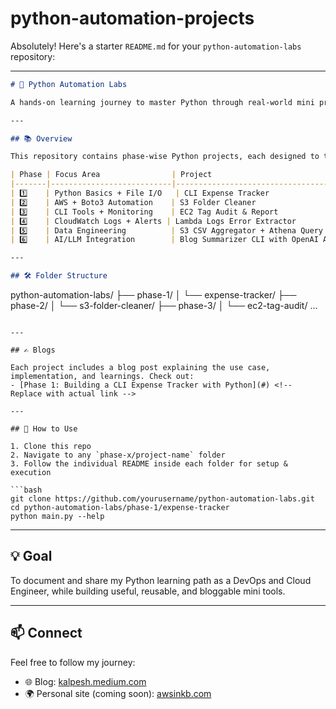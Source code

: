 # python-automation-projects
Absolutely! Here's a starter `README.md` for your `python-automation-labs` repository:

---

```markdown
# 🧠 Python Automation Labs

A hands-on learning journey to master Python through real-world mini projects focused on DevOps, AWS automation, and AI use cases.

---

## 📚 Overview

This repository contains phase-wise Python projects, each designed to teach core programming concepts while solving real-world problems in cloud, DevOps, and AI domains.

| Phase | Focus Area                | Project                             | Status |
|-------|---------------------------|--------------------------------------|--------|
| 1️⃣    | Python Basics + File I/O   | CLI Expense Tracker                  | ✅ Done |
| 2️⃣    | AWS + Boto3 Automation    | S3 Folder Cleaner                    | 🔜 Next |
| 3️⃣    | CLI Tools + Monitoring    | EC2 Tag Audit & Report               | 🔜 Planned |
| 4️⃣    | CloudWatch Logs + Alerts | Lambda Logs Error Extractor          | 🔜 Planned |
| 5️⃣    | Data Engineering          | S3 CSV Aggregator + Athena Query     | 🔜 Planned |
| 6️⃣    | AI/LLM Integration        | Blog Summarizer CLI with OpenAI API  | 🔜 Planned |

---

## 🛠️ Folder Structure

```

python-automation-labs/
├── phase-1/
│   └── expense-tracker/
├── phase-2/
│   └── s3-folder-cleaner/
├── phase-3/
│   └── ec2-tag-audit/
...

````

---

## ✍️ Blogs

Each project includes a blog post explaining the use case, implementation, and learnings. Check out:
- [Phase 1: Building a CLI Expense Tracker with Python](#) <!-- Replace with actual link -->

---

## 🚀 How to Use

1. Clone this repo
2. Navigate to any `phase-x/project-name` folder
3. Follow the individual README inside each folder for setup & execution

```bash
git clone https://github.com/yourusername/python-automation-labs.git
cd python-automation-labs/phase-1/expense-tracker
python main.py --help
````

---

## 💡 Goal

To document and share my Python learning path as a DevOps and Cloud Engineer, while building useful, reusable, and bloggable mini tools.

---

## 📫 Connect

Feel free to follow my journey:

* 🌐 Blog: [kalpesh.medium.com](https://kalpesh.medium.com)
* 🌍 Personal site (coming soon): [awsinkb.com](https://awsinkb.com)

```
